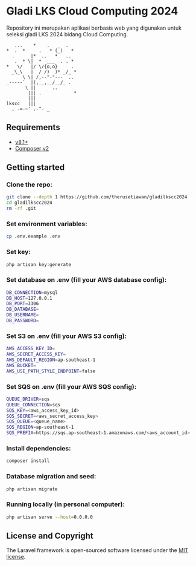 # Gladi LKS Cloud Computing 2024

Repository ini merupakan aplikasi berbasis web yang digunakan untuk seleksi gladi LKS 2024 bidang Cloud Computing.

```
   ...    *    .   _  .
*  .  *     .   * (_)   *
  .      |*  ..   *   ..
   .  * \|  *  ___  . . *
*   \/   |/ \/{o,o}     .
  _\_\   |  / /)  )* _/_ *
      \ \| /,--"-"---  ..
_-----`  |(,__,__/__/_ .
       \ ||      ..
        ||| .            *
        |||
lkscc   |||
  , -=-~' .-^- _
```

## Requirements
 - [v8.1+](https://www.php.net/)
 - [Composer v2](https://yarnpkg.com/en/docs/install)

## Getting started
### Clone the repo:
```bash
git clone --depth 1 https://github.com/therusetiawan/gladilkscc2024
cd gladilkscc2024
rm -rf .git
```

### Set environment variables:
```bash
cp .env.example .env
```

### Set key:
```bash
php artisan key:generate
```

### Set database on .env (fill your AWS database config):
```bash
DB_CONNECTION=mysql
DB_HOST=127.0.0.1
DB_PORT=3306
DB_DATABASE=
DB_USERNAME=
DB_PASSWORD=
```

### Set S3 on .env (fill your AWS S3 config):
```bash
AWS_ACCESS_KEY_ID=
AWS_SECRET_ACCESS_KEY=
AWS_DEFAULT_REGION=ap-southeast-1
AWS_BUCKET=
AWS_USE_PATH_STYLE_ENDPOINT=false
```

### Set SQS on .env (fill your AWS SQS config):
```bash
QUEUE_DRIVER=sqs
QUEUE_CONNECTION=sqs
SQS_KEY=<aws_access_key_id>
SQS_SECRET=<aws_secret_access_key>
SQS_QUEUE=<queue_name>
SQS_REGION=ap-southeast-1
SQS_PREFIX=https://sqs.ap-southeast-1.amazonaws.com/<aws_account_id>
```

### Install dependencies:
```bash
composer install
```

### Database migration and seed:
```bash
php artisan migrate
```

### Running locally (in personal computer):
```bash
php artisan serve --host=0.0.0.0
```

## License and Copyright

The Laravel framework is open-sourced software licensed under the [MIT license](https://opensource.org/licenses/MIT).
